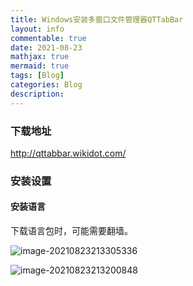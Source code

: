 ```yaml
---
title: Windows安装多窗口文件管理器QTTabBar
layout: info
commentable: true
date: 2021-08-23
mathjax: true
mermaid: true
tags: [Blog]
categories: Blog
description: 
---
```


### 下载地址

http://qttabbar.wikidot.com/

### 安装设置

#### 安装语言

下载语言包时，可能需要翻墙。

![image-20210823213305336](/images/2021/08/image-20210823213305336.png)

![image-20210823213200848](/images/2021/08/image-20210823213200848.png)



